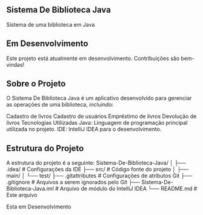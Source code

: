 ## Sistema De Biblioteca Java
Sistema de uma biblioteca em Java

## Em Desenvolvimento
Este projeto está atualmente em desenvolvimento. Contribuições são bem-vindas!

## Sobre o Projeto
O Sistema De Biblioteca Java é um aplicativo desenvolvido para gerenciar as operações de uma biblioteca, incluindo:

Cadastro de livros
Cadastro de usuários
Empréstimo de livros
Devolução de livros
Tecnologias Utilizadas
Java: Linguagem de programação principal utilizada no projeto.
IDE: IntelliJ IDEA para o desenvolvimento.

## Estrutura do Projeto
A estrutura do projeto é a seguinte:
Sistema-De-Biblioteca-Java/
│
├── .idea/                   # Configurações da IDE
├── src/                     # Código fonte do projeto
│   ├── main/
│   └── test/
├── .gitattributes           # Configurações de atributos Git
├── .gitignore               # Arquivos a serem ignorados pelo Git
├── Sistema-De-Biblioteca-Java.iml   # Arquivo de módulo do IntelliJ IDEA
└── README.md                # Este arquivo

Esta em Desenvolvimento
